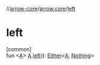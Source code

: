 //[arrow-core](../../index.md)/[arrow.core](index.md)/[left](left.md)

# left

[common]\
fun &lt;[A](left.md)&gt; [A](left.md).[left](left.md)(): [Either](-either/index.md)&lt;[A](left.md), [Nothing](https://kotlinlang.org/api/latest/jvm/stdlib/kotlin/-nothing/index.html)&gt;
